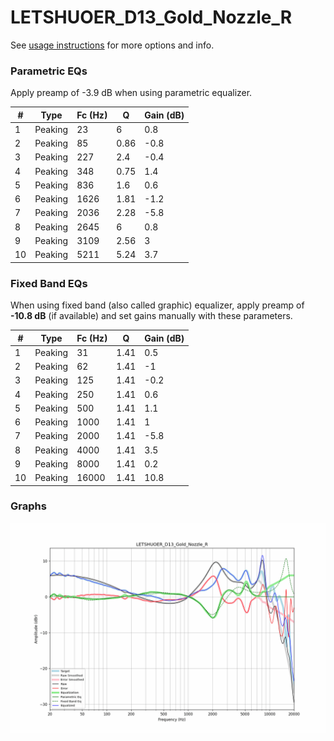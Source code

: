 # LETSHUOER_D13_Gold_Nozzle_R
See [usage instructions](https://github.com/jaakkopasanen/AutoEq#usage) for more options and info.

### Parametric EQs
Apply preamp of -3.9 dB when using parametric equalizer.

|   # | Type    |   Fc (Hz) |    Q |   Gain (dB) |
|-----|---------|-----------|------|-------------|
|   1 | Peaking |        23 | 6    |         0.8 |
|   2 | Peaking |        85 | 0.86 |        -0.8 |
|   3 | Peaking |       227 | 2.4  |        -0.4 |
|   4 | Peaking |       348 | 0.75 |         1.4 |
|   5 | Peaking |       836 | 1.6  |         0.6 |
|   6 | Peaking |      1626 | 1.81 |        -1.2 |
|   7 | Peaking |      2036 | 2.28 |        -5.8 |
|   8 | Peaking |      2645 | 6    |         0.8 |
|   9 | Peaking |      3109 | 2.56 |         3   |
|  10 | Peaking |      5211 | 5.24 |         3.7 |

### Fixed Band EQs
When using fixed band (also called graphic) equalizer, apply preamp of **-10.8 dB** (if available) and set gains manually with these parameters.

|   # | Type    |   Fc (Hz) |    Q |   Gain (dB) |
|-----|---------|-----------|------|-------------|
|   1 | Peaking |        31 | 1.41 |         0.5 |
|   2 | Peaking |        62 | 1.41 |        -1   |
|   3 | Peaking |       125 | 1.41 |        -0.2 |
|   4 | Peaking |       250 | 1.41 |         0.6 |
|   5 | Peaking |       500 | 1.41 |         1.1 |
|   6 | Peaking |      1000 | 1.41 |         1   |
|   7 | Peaking |      2000 | 1.41 |        -5.8 |
|   8 | Peaking |      4000 | 1.41 |         3.5 |
|   9 | Peaking |      8000 | 1.41 |         0.2 |
|  10 | Peaking |     16000 | 1.41 |        10.8 |

### Graphs
![](./LETSHUOER_D13_Gold_Nozzle_R.png)
